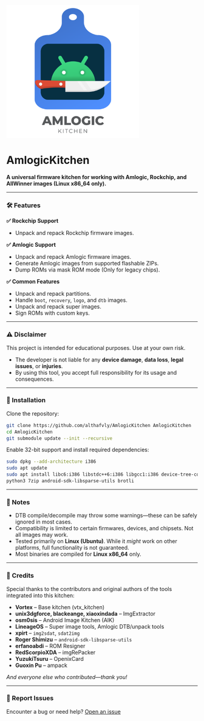 <p align="left">
  <img src="logo.png" width="350">
</p>

# AmlogicKitchen

**A universal firmware kitchen for working with Amlogic, Rockchip, and AllWinner images (Linux x86\_64 only).**

---

### 🛠️ Features

**✅ Rockchip Support**

* Unpack and repack Rockchip firmware images.

**✅ Amlogic Support**

* Unpack and repack Amlogic firmware images.
* Generate Amlogic images from supported flashable ZIPs.
* Dump ROMs via mask ROM mode (Only for legacy chips).

**✅ Common Features**

* Unpack and repack partitions.
* Handle `boot`, `recovery`, `logo`, and `dtb` images.
* Unpack and repack super images.
* Sign ROMs with custom keys.

---

### ⚠️ Disclaimer

This project is intended for educational purposes. Use at your own risk.

* The developer is not liable for any **device damage**, **data loss**, **legal issues**, or **injuries**.
* By using this tool, you accept full responsibility for its usage and consequences.

---

### 🔧 Installation

Clone the repository:

```bash
git clone https://github.com/althafvly/AmlogicKitchen AmlogicKitchen
cd AmlogicKitchen
git submodule update --init --recursive
```

Enable 32-bit support and install required dependencies:

```bash
sudo dpkg --add-architecture i386
sudo apt update
sudo apt install libc6:i386 libstdc++6:i386 libgcc1:i386 device-tree-compiler \
python3 7zip android-sdk-libsparse-utils brotli
```

---

### 📌 Notes

* DTB compile/decompile may throw some warnings—these can be safely ignored in most cases.
* Compatibility is limited to certain firmwares, devices, and chipsets. Not all images may work.
* Tested primarily on **Linux (Ubuntu)**. While it *might* work on other platforms, full functionality is not guaranteed.
* Most binaries are compiled for **Linux x86\_64** only.

---

### 🙏 Credits

Special thanks to the contributors and original authors of the tools integrated into this kitchen:

* **Vortex** – Base kitchen (vtx\_kitchen)
* **unix3dgforce, blackeange, xiaoxindada** – ImgExtractor
* **osm0sis** – Android Image Kitchen (AIK)
* **LineageOS** – Super image tools, Amlogic DTB/unpack tools
* **xpirt** – `img2sdat`, `sdat2img`
* **Roger Shimizu** – `android-sdk-libsparse-utils`
* **erfanoabdi** – ROM Resigner
* **RedScorpioXDA** – imgRePacker
* **YuzukiTsuru** – OpenixCard
* **Guoxin Pu** – ampack

*And everyone else who contributed—thank you!*

---

### 🐞 Report Issues

Encounter a bug or need help? [Open an issue](https://github.com/xKern/AmlogicKitchen/issues/new)
